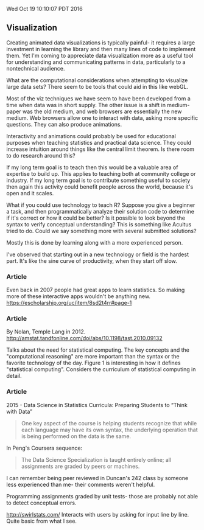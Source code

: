 Wed Oct 19 10:10:07 PDT 2016

## Visualization

Creating animated data visualizations is typically painful- it requires
a large investment in learning the library and then many lines of code to
implement them. Yet I'm coming to appreciate data visualization more as a
useful tool for understanding and communicating patterns in data,
particularly to a nontechnical audience.

What are the computational considerations when attempting to visualize
large data sets? There seem to be tools that could aid in this like webGL.

Most of the viz techniques we have seem to have been developed from a time
when data was in short supply. The other issue is a shift in medium- paper
was the old medium, and web browsers are essentially the new medium. Web
browsers allow one to interact with data, asking more specific questions.
They can also produce animations. 

Interactivity and animations could probably be used for educational
purposes when teaching statistics and practical data science. They could
increase intuition around things like the central limit theorem. Is there
room to do research around this?

If my long term goal is to teach then this would be a valuable area of
expertise to build up. This applies to teaching both at community college
or industry. If my long term goal is to contribute something useful to
society then again this activity could benefit people across the
world, because it's open and it scales.

What if you could use technology to teach R? Suppose you give a beginner a
task, and then programmatically analyze their solution code to determine if
it's correct or how it could be better? Is it possible to look beyond the
syntax to verify conceptual understanding? This is something like Acuitus
tried to do. Could we say something more with several submitted solutions?

Mostly this is done by learning along with a more experienced person.

I've observed that starting out in a new technology or field is the hardest
part. It's like the sine curve of productivity, when they start off slow.

### Article

Even back in 2007 people had great apps to learn statistics. So making more
of these interactive apps wouldn't be anything new.
https://escholarship.org/uc/item/8sd2t4rr#page-1

### Article

By Nolan, Temple Lang in 2012.
http://amstat.tandfonline.com/doi/abs/10.1198/tast.2010.09132

Talks about the need for statistical computing. The key concepts and the
"computational reasoning" are more
important than the syntax or the favorite technology of the day.
Figure 1 is interesting in how it defines "statistical computing".
Considers the curriculum of statistical computing in detail.

### Article

2015 - Data Science in Statistics Curricula: Preparing Students to “Think with
Data”

> One key aspect of the course is helping students recognize that while each
> language may have its own syntax, the underlying operation that is being
> performed on the data is the same.

In Peng's Coursera sequence:

> The Data Science Specialization is taught entirely online; all assignments
> are graded by peers or machines.

I can remember being peer reviewed in Duncan's 242 class by someone less
experienced than me- their comments weren't helpful.

Programming assignments graded by unit tests- those are probably not able
to detect conceptual errors.

http://swirlstats.com/ Interacts with users by asking for input line by
line. Quite basic from what I see.
